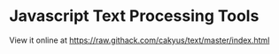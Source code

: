 # Javascript Text Processing Tools

View it online at https://raw.githack.com/cakyus/text/master/index.html

